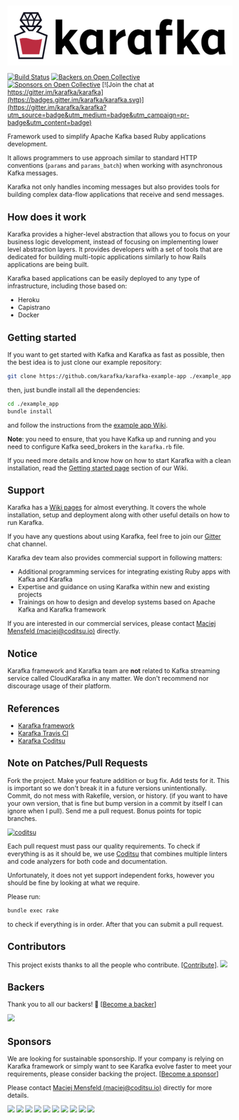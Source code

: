 ![karafka logo](https://raw.githubusercontent.com/karafka/misc/master/logo/karafka_logotype_transparent2.png)

[![Build Status](https://travis-ci.org/karafka/karafka.svg?branch=master)](https://travis-ci.org/karafka/karafka)
[![Backers on Open Collective](https://opencollective.com/karafka/backers/badge.svg)](#backers) [![Sponsors on Open Collective](https://opencollective.com/karafka/sponsors/badge.svg)](#sponsors) [![Join the chat at https://gitter.im/karafka/karafka](https://badges.gitter.im/karafka/karafka.svg)](https://gitter.im/karafka/karafka?utm_source=badge&utm_medium=badge&utm_campaign=pr-badge&utm_content=badge)

Framework used to simplify Apache Kafka based Ruby applications development.

It allows programmers to use approach similar to standard HTTP conventions (```params``` and ```params_batch```) when working with asynchronous Kafka messages.

Karafka not only handles incoming messages but also provides tools for building complex data-flow applications that receive and send messages.

## How does it work

Karafka provides a higher-level abstraction that allows you to focus on your business logic development, instead of focusing on implementing lower level abstraction layers. It provides developers with a set of tools that are dedicated for building multi-topic applications similarly to how Rails applications are being built.

Karafka based applications can be easily deployed to any type of infrastructure, including those based on:

* Heroku
* Capistrano
* Docker

## Getting started

If you want to get started with Kafka and Karafka as fast as possible, then the best idea is to just clone our example repository:

```bash
git clone https://github.com/karafka/karafka-example-app ./example_app
```

then, just bundle install all the dependencies:

```bash
cd ./example_app
bundle install
```

and follow the instructions from the [example app Wiki](https://github.com/karafka/karafka-example-app/blob/master/README.md).

**Note**: you need to ensure, that you have Kafka up and running and you need to configure Kafka seed_brokers in the ```karafka.rb``` file.

If you need more details and know how on how to start Karafka with a clean installation, read the [Getting started page](https://github.com/karafka/karafka/wiki/Getting-started) section of our Wiki.

## Support

Karafka has a [Wiki pages](https://github.com/karafka/karafka/wiki) for almost everything. It covers the whole installation, setup and deployment along with other useful details on how to run Karafka.

If you have any questions about using Karafka, feel free to join our [Gitter](https://gitter.im/karafka/karafka) chat channel.

Karafka dev team also provides commercial support in following matters:

- Additional programming services for integrating existing Ruby apps with Kafka and Karafka
- Expertise and guidance on using Karafka within new and existing projects
- Trainings on how to design and develop systems based on Apache Kafka and Karafka framework

If you are interested in our commercial services, please contact [Maciej Mensfeld (maciej@coditsu.io)](mailto:maciej@coditsu.io) directly.

## Notice

Karafka framework and Karafka team are __not__ related to Kafka streaming service called CloudKarafka in any matter. We don't recommend nor discourage usage of their platform.

## References

* [Karafka framework](https://github.com/karafka/karafka)
* [Karafka Travis CI](https://travis-ci.org/karafka/karafka)
* [Karafka Coditsu](https://app.coditsu.io/karafka/repositories/karafka)

## Note on Patches/Pull Requests

Fork the project.
Make your feature addition or bug fix.
Add tests for it. This is important so we don't break it in a future versions unintentionally.
Commit, do not mess with Rakefile, version, or history. (if you want to have your own version, that is fine but bump version in a commit by itself I can ignore when I pull). Send me a pull request. Bonus points for topic branches.

[![coditsu](https://coditsu.io/assets/quality_bar.svg)](https://app.coditsu.io/karafka/repositories/karafka)

Each pull request must pass our quality requirements. To check if everything is as it should be, we use [Coditsu](https://coditsu.io) that combines multiple linters and code analyzers for both code and documentation.

Unfortunately, it does not yet support independent forks, however you should be fine by looking at what we require.

Please run:

```bash
bundle exec rake
```

to check if everything is in order. After that you can submit a pull request.

## Contributors

This project exists thanks to all the people who contribute. [[Contribute]](CONTRIBUTING.md).
<a href="https://github.com/karafka/karafka/graphs/contributors"><img src="https://opencollective.com/karafka/contributors.svg?width=890" /></a>

## Backers

Thank you to all our backers! 🙏 [[Become a backer](https://opencollective.com/karafka#backer)]

<a href="https://opencollective.com/karafka#backers" target="_blank"><img src="https://opencollective.com/karafka/backers.svg?width=890"></a>


## Sponsors

We are looking for sustainable sponsorship. If your company is relying on Karafka framework or simply want to see Karafka evolve faster to meet your requirements, please consider backing the project. [[Become a sponsor](https://opencollective.com/karafka#sponsor)]

Please contact [Maciej Mensfeld (maciej@coditsu.io)](mailto:maciej@coditsu.io) directly for more details.


<a href="https://opencollective.com/karafka/sponsor/0/website" target="_blank"><img src="https://opencollective.com/karafka/sponsor/0/avatar.svg"></a>
<a href="https://opencollective.com/karafka/sponsor/1/website" target="_blank"><img src="https://opencollective.com/karafka/sponsor/1/avatar.svg"></a>
<a href="https://opencollective.com/karafka/sponsor/2/website" target="_blank"><img src="https://opencollective.com/karafka/sponsor/2/avatar.svg"></a>
<a href="https://opencollective.com/karafka/sponsor/3/website" target="_blank"><img src="https://opencollective.com/karafka/sponsor/3/avatar.svg"></a>
<a href="https://opencollective.com/karafka/sponsor/4/website" target="_blank"><img src="https://opencollective.com/karafka/sponsor/4/avatar.svg"></a>
<a href="https://opencollective.com/karafka/sponsor/5/website" target="_blank"><img src="https://opencollective.com/karafka/sponsor/5/avatar.svg"></a>
<a href="https://opencollective.com/karafka/sponsor/6/website" target="_blank"><img src="https://opencollective.com/karafka/sponsor/6/avatar.svg"></a>
<a href="https://opencollective.com/karafka/sponsor/7/website" target="_blank"><img src="https://opencollective.com/karafka/sponsor/7/avatar.svg"></a>
<a href="https://opencollective.com/karafka/sponsor/8/website" target="_blank"><img src="https://opencollective.com/karafka/sponsor/8/avatar.svg"></a>
<a href="https://opencollective.com/karafka/sponsor/9/website" target="_blank"><img src="https://opencollective.com/karafka/sponsor/9/avatar.svg"></a>



